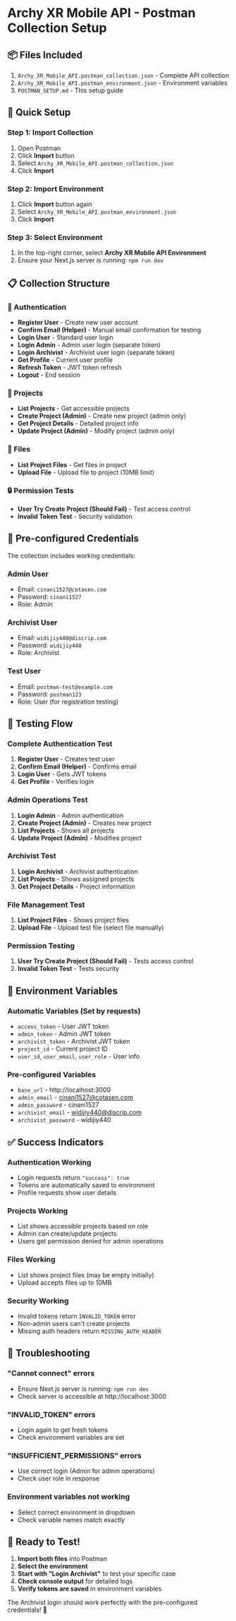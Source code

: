 # Archy XR Mobile API - Postman Collection Setup

## 📦 Files Included

1. `Archy_XR_Mobile_API.postman_collection.json` - Complete API collection
2. `Archy_XR_Mobile_API.postman_environment.json` - Environment variables
3. `POSTMAN_SETUP.md` - This setup guide

## 🚀 Quick Setup

### Step 1: Import Collection
1. Open Postman
2. Click **Import** button
3. Select `Archy_XR_Mobile_API.postman_collection.json`
4. Click **Import**

### Step 2: Import Environment
1. Click **Import** button again
2. Select `Archy_XR_Mobile_API.postman_environment.json`
3. Click **Import**

### Step 3: Select Environment
1. In the top-right corner, select **Archy XR Mobile API Environment**
2. Ensure your Next.js server is running: `npm run dev`

## 📋 Collection Structure

### 🔐 Authentication
- **Register User** - Create new user account
- **Confirm Email (Helper)** - Manual email confirmation for testing
- **Login User** - Standard user login
- **Login Admin** - Admin user login (separate token)
- **Login Archivist** - Archivist user login (separate token)
- **Get Profile** - Current user profile
- **Refresh Token** - JWT token refresh
- **Logout** - End session

### 📁 Projects
- **List Projects** - Get accessible projects
- **Create Project (Admin)** - Create new project (admin only)
- **Get Project Details** - Detailed project info
- **Update Project (Admin)** - Modify project (admin only)

### 📎 Files
- **List Project Files** - Get files in project
- **Upload File** - Upload file to project (10MB limit)

### 🔒 Permission Tests
- **User Try Create Project (Should Fail)** - Test access control
- **Invalid Token Test** - Security validation

## 🎯 Pre-configured Credentials

The collection includes working credentials:

### **Admin User**
- Email: `cinani1527@cotasen.com`
- Password: `cinani1527`
- Role: Admin

### **Archivist User**
- Email: `widijiy440@discrip.com`
- Password: `widijiy440`
- Role: Archivist

### **Test User**
- Email: `postman-test@example.com`
- Password: `postman123`
- Role: User (for registration testing)

## 🧪 Testing Flow

### **Complete Authentication Test**
1. **Register User** - Creates test user
2. **Confirm Email (Helper)** - Confirms email
3. **Login User** - Gets JWT tokens
4. **Get Profile** - Verifies login

### **Admin Operations Test**
1. **Login Admin** - Admin authentication
2. **Create Project (Admin)** - Creates new project
3. **List Projects** - Shows all projects
4. **Update Project (Admin)** - Modifies project

### **Archivist Test**
1. **Login Archivist** - Archivist authentication
2. **List Projects** - Shows assigned projects
3. **Get Project Details** - Project information

### **File Management Test**
1. **List Project Files** - Shows project files
2. **Upload File** - Upload test file (select file manually)

### **Permission Testing**
1. **User Try Create Project (Should Fail)** - Tests access control
2. **Invalid Token Test** - Tests security

## 🔧 Environment Variables

### **Automatic Variables** (Set by requests)
- `access_token` - User JWT token
- `admin_token` - Admin JWT token
- `archivist_token` - Archivist JWT token
- `project_id` - Current project ID
- `user_id`, `user_email`, `user_role` - User info

### **Pre-configured Variables**
- `base_url` - http://localhost:3000
- `admin_email` - cinani1527@cotasen.com
- `admin_password` - cinani1527
- `archivist_email` - widijiy440@discrip.com
- `archivist_password` - widijiy440

## ✅ Success Indicators

### **Authentication Working**
- Login requests return `"success": true`
- Tokens are automatically saved to environment
- Profile requests show user details

### **Projects Working**
- List shows accessible projects based on role
- Admin can create/update projects
- Users get permission denied for admin operations

### **Files Working**
- List shows project files (may be empty initially)
- Upload accepts files up to 10MB

### **Security Working**
- Invalid tokens return `INVALID_TOKEN` error
- Non-admin users can't create projects
- Missing auth headers return `MISSING_AUTH_HEADER`

## 🚨 Troubleshooting

### **"Cannot connect" errors**
- Ensure Next.js server is running: `npm run dev`
- Check server is accessible at http://localhost:3000

### **"INVALID_TOKEN" errors**
- Login again to get fresh tokens
- Check environment variables are set

### **"INSUFFICIENT_PERMISSIONS" errors**
- Use correct login (Admin for admin operations)
- Check user role in response

### **Environment variables not working**
- Select correct environment in dropdown
- Check variable names match exactly

## 🎉 Ready to Test!

1. **Import both files** into Postman
2. **Select the environment**
3. **Start with "Login Archivist"** to test your specific case
4. **Check console output** for detailed logs
5. **Verify tokens are saved** in environment variables

The Archivist login should work perfectly with the pre-configured credentials! 🚀